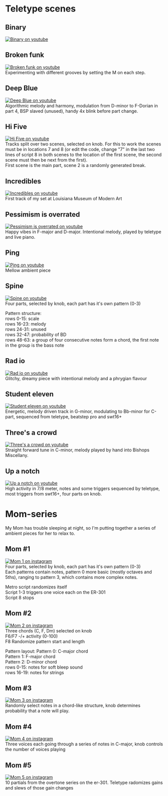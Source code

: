 # Teletype scenes
## Binary
[![Binary on youtube](http://img.youtube.com/vi/xWid0iosVOk/0.jpg)](http://www.youtube.com/watch?v=xWid0iosVOk)  

## Broken funk
[![Broken funk on youtube](http://img.youtube.com/vi/zgkl_GC0gCQ/0.jpg)](https://www.youtube.com/watch?v=zgkl_GC0gCQ)  
Experimenting with different grooves by setting the M on each step.

## Deep Blue
[![Deep Blue on youtube](http://img.youtube.com/vi/Eqppk_KGKuI/0.jpg)](https://www.youtube.com/watch?v=Eqppk_KGKuI)  
Algorithmic melody and harmony, modulation from D-minor to F-Dorian in part 4, BSP slaved (unused), handy 4x blink before part change.

## Hi Five
[![Hi Five on youtube](http://img.youtube.com/vi/QhY-s0VNT2E/0.jpg)](http://www.youtube.com/watch?v=QhY-s0VNT2E)  
Tracks split over two scenes, selected on knob. For this to work the scenes must be in locations 7 and 8 (or edit the code, change "7" in the last two lines of script 8 in both scenes to the location of the first scene, the second scene must then be next from the first).  
First scene is the main part, scene 2 is a randomly generated break.

## Incredibles
[![Incredibles on youtube](http://img.youtube.com/vi/ebH7hu1fWQ4/0.jpg)](http://www.youtube.com/watch?v=ebH7hu1fWQ4)  
First track of my set at Louisiana Museum of Modern Art

## Pessimism is overrated
[![Pessimism is overrated on youtube](http://img.youtube.com/vi/h0r93-px_Sw/0.jpg)](http://www.youtube.com/watch?v=h0r93-px_Sw)  
Happy vibes in F-major and D-major. Intentional melody, played by teletype and live piano.


## Ping
[![Ping on youtube](http://img.youtube.com/vi/8UDat7DNXyM/0.jpg)](https://www.youtube.com/watch?v=8UDat7DNXyM)   
Mellow ambient piece

## Spine
[![Spine on youtube](http://img.youtube.com/vi/8Ut7RuTwOpU/0.jpg)](http://www.youtube.com/watch?v=8Ut7RuTwOpU)  
Four parts, selected by knob, each part has it's own pattern (0-3)  

Pattern structure:  
rows 0-15: scale  
rows 16-23: melody  
rows 24-31: unused  
rows 32-47: probability of BD  
rows 48-63: a group of four consecutive notes form a chord, the first note in the group is the bass note

## Rad io
[![Rad io on youtube](http://img.youtube.com/vi/PErMm5vag9I/0.jpg)](http://www.youtube.com/watch?v=PErMm5vag9I)  
Glitchy, dreamy piece with intentional melody and a phrygian flavour

## Student eleven
[![Student eleven on youtube](http://img.youtube.com/vi/pkgq5Fxh_r8/0.jpg)](http://www.youtube.com/watch?v=pkgq5Fxh_r8)  
Energetic, melody driven track in G-minor, modulating to Bb-minor for C-part, sequenced from teletype, beatstep pro and swt16+

## Three's a crowd
[![Three's a crowd on youtube](http://img.youtube.com/vi/GgIXSw_7xug/0.jpg)](http://www.youtube.com/watch?v=GgIXSw_7xug)  
Straight forward tune in C-minor, melody played by hand into Bishops Miscellany.

## Up a notch
[![Up a notch on youtube](http://img.youtube.com/vi/i2DR767OQNI/0.jpg)](http://www.youtube.com/watch?v=i2DR767OQNI)  
High activity in 7/8 meter, notes and some triggers sequenced by teletype, most triggers from swt16+, four parts on knob.

# Mom-series
My Mom has trouble sleeping at night, so I'm putting together a series of ambient pieces for her to relax to.
## Mom #1
[![Mom 1 on instagram](https://github.com/attejensen/teletype/blob/master/pix/mom_1.jpg?raw=true)](https://www.instagram.com/p/BwFW5GxBanv)  
Four parts, selected by knob, each part has it's own pattern (0-3)  
Each patterns contain notes, pattern 0 more basic (mostly octaves and 5ths), ranging to pattern 3, which contains more complex notes.  

Metro script randomizes itself  
Script 1-3 triggers one voice each on the ER-301  
Script 8 stops 

## Mom #2
[![Mom 2 on instagram](https://github.com/attejensen/teletype/blob/master/pix/mom_2.jpg?raw=true)](https://www.instagram.com/p/BwIAOgsB2Om)  
Three chords (C, F, Dm) selected on knob  
F6/F7 -/+ activity (0-100)  
F8 Randomize pattern start and length  

Pattern layout: 
Pattern 0: C-major chord  
Pattern 1: F-major chord  
Pattern 2: D-minor chord   
rows 0-15: notes for soft bleep sound  
rows 16-19: notes for strings  

## Mom #3
[![Mom 3 on instagram](https://github.com/attejensen/teletype/blob/master/pix/mom_3.jpg?raw=true)](https://www.instagram.com/p/BwzgmI2Feaz)  
Randomly select notes in a chord-like structure, knob determines probability that a note will play.

## Mom #4
[![Mom 4 on instagram](https://github.com/attejensen/teletype/blob/master/pix/mom_4.jpg?raw=true)](https://www.instagram.com/p/BxZZv1IBwQv)  
Three voices each going through a series of notes in C-major, knob controls the number of voices playing

## Mom #5
[![Mom 5 on instagram](https://github.com/attejensen/teletype/blob/master/pix/mom_5.jpg?raw=true)](https://www.instagram.com/p/BxaqHgfB1AB)  
10 partials from the overtone series on the er-301. Teletype radomizes gains and slews of those gain changes
